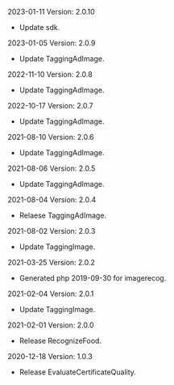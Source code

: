 2023-01-11 Version: 2.0.10
- Update sdk.

2023-01-05 Version: 2.0.9
- Update TaggingAdImage.

2022-11-10 Version: 2.0.8
- Update TaggingAdImage.

2022-10-17 Version: 2.0.7
- Update TaggingAdImage.

2021-08-10 Version: 2.0.6
- Update TaggingAdImage.

2021-08-06 Version: 2.0.5
- Update TaggingAdImage.

2021-08-04 Version: 2.0.4
- Relaese TaggingAdImage.

2021-08-02 Version: 2.0.3
- Update TaggingImage.

2021-03-25 Version: 2.0.2
- Generated php 2019-09-30 for imagerecog.

2021-02-04 Version: 2.0.1
- Update TaggingImage.

2021-02-01 Version: 2.0.0
- Release RecognizeFood.

2020-12-18 Version: 1.0.3
- Release EvaluateCertificateQuality.

